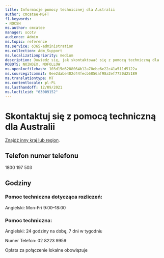 ```yaml
---
title: Informacje pomocy technicznej dla Australii
author: cmcatee-MSFT
f1.keywords:
- NOCSH
ms.author: cmcatee
manager: scotv
audience: Admin
ms.topic: reference
ms.service: o365-administration
ms.collection: Adm_Support
ms.localizationpriority: medium
description: Dowiedz się, jak skontaktować się z pomocą techniczną dla swojego kraju lub regionu.
ROBOTS: NOINDEX, NOFOLLOW
ms.openlocfilehash: 103d15d6288064b12a70ebe6e22c41a511d5122a
ms.sourcegitcommit: 0ee2dabe402d44fecb6856af98a2ef7720d25189
ms.translationtype: MT
ms.contentlocale: pl-PL
ms.lasthandoff: 12/09/2021
ms.locfileid: "63009152"
---
```

# <a name="contact-support-for-australia"></a>Skontaktuj się z pomocą techniczną dla Australii

[Znajdź inny kraj lub region](../get-help-support.md).

## <a name="phone-number"></a>Telefon numer telefonu
1800 197 503

## <a name="hours"></a>Godziny
### <a name="billing-support"></a>Pomoc techniczna dotycząca rozliczeń:

Angielski: Mon-Fri 9:00–18:00

### <a name="technical-support"></a>Pomoc techniczna:

Angielski: 24 godziny na dobę, 7 dni w tygodniu

Numer Telefon: 02 8223 9959

Opłata za połączenie lokalne obowiązuje
